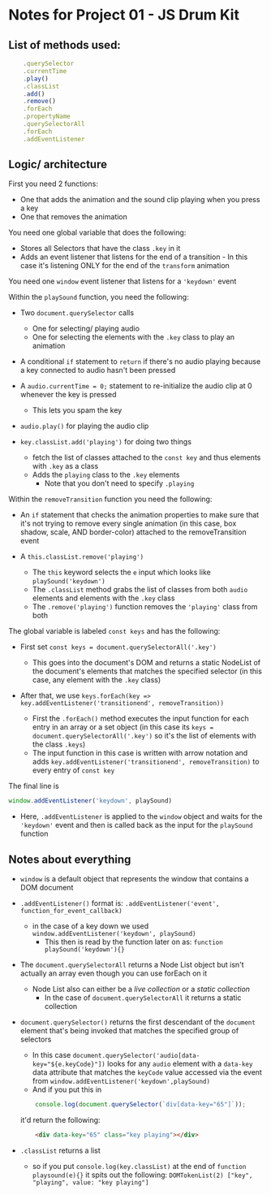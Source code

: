 # Notes for Project 01 - JS Drum Kit

## List of methods used:
```javascript
    .querySelector
    .currentTime
    .play()
    .classList
    .add()
    .remove()
    .forEach
    .propertyName
    .querySelectorAll
    .forEach
    .addEventListener
```
## Logic/ architecture

First you need 2 functions:

- One that adds the animation and the sound clip playing when you press a key
- One that removes the animation

You need one global variable that does the following:

- Stores all Selectors that have the class `.key` in it
- Adds an event listener that listens for the end of a transition
        - In this case it's listening ONLY for the end of the `transform` animation

You need one `window` event listener that listens for a `'keydown'` event

Within the `playSound` function, you need the following:

- Two `document.querySelector` calls
    - One for selecting/ playing audio
    - One for selecting the elements with the `.key` class to play an animation 
    
- A conditional `if` statement to `return` if there's no audio playing because a key connected to audio hasn't been pressed

- A `audio.currentTime = 0;` statement to re-initialize the audio clip at 0 whenever the key is pressed
    - This lets you spam the key
    
- `audio.play()` for playing the audio clip

- `key.classList.add('playing')` for doing two things
    - fetch the list of classes attached to the `const key` and thus elements with `.key` as a class
    - Adds the `playing` class to the `.key` elements
        - Note that you don't need to specify `.playing`

Within the `removeTransition` function you need the following:

- An `if` statement that checks the animation properties to make sure that it's not trying to remove every single animation (in this case, box shadow, scale, AND border-color) attached to the removeTransition event

- A `this.classList.remove('playing')`
    - The `this` keyword selects the `e` input which looks like `playSound('keydown')`
    - The `.classList` method grabs the list of classes from both `audio` elements and elements with the `.key` class
    - The `.remove('playing')` function removes the `'playing'` class from both


The global variable is labeled `const keys` and has the following:

- First set `const keys = document.querySelectorAll('.key')`
    - This goes into the document's DOM and returns a static NodeList of the document's elements that matches the specified selector (in this case, any element with the `.key` class)
    
- After that, we use `keys.forEach(key => key.addEventListener('transitionend', removeTransition))`
    - First the `.forEach()` method executes the input function for each entry in an array or a set object (in this case its `keys = document.querySelectorAll('.key')` so it's the list of elements with the class `.keys`)
    - The input function in this case is written with arrow notation and adds `key.addEventListener('transitionend', removeTransition)` to every entry of `const key`

The final line is 
```javascript
window.addEventListener('keydown', playSound)
```

-  Here, `.addEventListener` is applied to the `window` object and waits for the `'keydown'` event and then is called back as the input for the `playSound` function

## Notes about everything

- `window` is a default object that represents the window that contains a DOM document

- `.addEventListener()` format is: `.addEventListener('event', function_for_event_callback)`
    - in the case of a key down we used `window.addEventListener('keydown', playSound)`
        - This then is read by the function later on as: `function playSound('keydown'){}`
        
- The `document.querySelectorAll` returns a Node List object but isn't actually an array even though you can use forEach on it
    - Node List also can either be a *live collection* or a *static collection*
        - In the case of `document.querySelectorAll` it returns a static collection
        
- `document.querySelector()` returns the first descendant of the `document` element that's being invoked that matches the specified group of selectors
    - In this case `document.querySelector('audio[data-key="${e.keyCode}"])` looks for any `audio` element with a `data-key` data attribute that matches the `keyCode` value accessed via the event from `window.addEventListener('keydown',playSound)`
    - And if you put this in 
    ```javascript 
        console.log(document.querySelector(`div[data-key="65"]`));
    ``` 
    it'd return the following:
    ```html
        <div data-key="65" class="key playing"></div>
    ```   
        
- `.classList` returns a list 
    - so if you put `console.log(key.classList)` at the end of `function playsound(e){}` it spits out the following:
        `DOMTokenList(2) ["key", "playing", value: "key playing"]`



